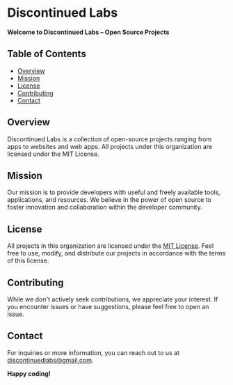 # Discontinued Labs

**Welcome to Discontinued Labs – Open Source Projects**

## Table of Contents

-   [Overview](#overview)
-   [Mission](#mission)
-   [License](#license)
-   [Contributing](#contributing)
-   [Contact](#contact)

## Overview

Discontinued Labs is a collection of open-source projects ranging from apps to websites and web apps. All projects under this organization are licensed under the MIT License.

## Mission

Our mission is to provide developers with useful and freely available tools, applications, and resources. We believe in the power of open source to foster innovation and collaboration within the developer community.

## License

All projects in this organization are licensed under the [MIT License](LICENSE). Feel free to use, modify, and distribute our projects in accordance with the terms of this license.

## Contributing

While we don't actively seek contributions, we appreciate your interest. If you encounter issues or have suggestions, please feel free to open an issue.

## Contact

For inquiries or more information, you can reach out to us at [discontinuedlabs@gmail.com](mailto:discontinuedlabs@gmail.com).

**Happy coding!**